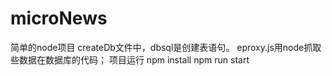# microNews
简单的node项目
createDb文件中，dbsql是创建表语句。
eproxy.js用node抓取些数据在数据库的代码；
项目运行
npm install
npm run start